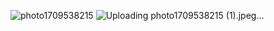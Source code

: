 ![photo1709538215](https://github.com/tek83516/tek83516/assets/162099224/23aa6992-0aa7-45e7-ba95-80c565e68f9f)
![Uploading photo1709538215 (1).jpeg…]()
